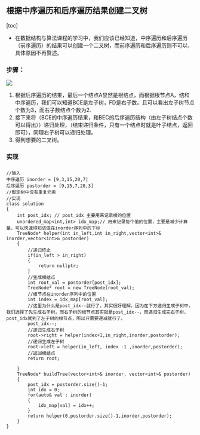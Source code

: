 ## 根据中序遍历和后序遍历结果创建二叉树

[toc]

- 在数据结构与算法课程的学习中，我们应该已经知道，中序遍历和后序遍历（前序遍历）的结果可以创建一个二叉树，而前序遍历和后序遍历则不可以，具体原因不再赘述。


### 步骤：

  ![](C:\Users\15052\Desktop\博客\算法和数据结构\根据中序遍历和后序遍历结果创建二叉树.jpg)

1. 根据后序遍历的结果，最后一个结点A显然是根结点，而根据根节点A，结和中序遍历，我们可以知道BCE是左子树，FD是右子数。且可以看出左子树节点个数为3，而右子数结点个数为2.
2. 接下来将（BCE的中序遍历结果，和BEC的后序遍历结构（由左子树结点个数可以得出））递归处理，（结束递归条件，只有一个结点时就是叶子结点，返回即可），同理右子树可以递归处理。
3. 得到想要的二叉树。

### 实现

### 	

```
//输入
中序遍历 inorder = [9,3,15,20,7]
后序遍历 postorder = [9,15,7,20,3]
//假定树中没有重复元素
//实现
class solution
{
	int post_idx; // post_idx 主要用来记录根的位置
	unordered_map<int,int> idx_map;// 用来记录每个值的位置，主要是减少计算量，可以快速得知该值在inorder序列中的下标
	TreeNode* helper(int in_left,int in_right,vector<int>& inorder,vector<int>& postorder)
	{
		//递归终止
		if(in_left > in_right)
		{
			return nullptr;
		}
		//生成根结点
		int root_val = postorder[post_idx];
		TreeNode* root = new TreeNode(root_val);
		//根节点在inorder序列中的位置
		int index = idx_map[root_val];
		//这里为什么是post_idx--就行了，其实很好理解，因为在下方递归生成子树中，我们选择了先生成右子树，而右子树的根节点其实就是post_idx--，而递归生成完右子树，post_idx就到了左子树的根节点，所以只需要递减就行了。
		post_idx--;
		//递归生成右子树
		root->right = helper(index+1,in_right,inorder,postorder);
		//递归生成左子树
		root->left = helper(in_left, index -1 ,inorder,postorder);
		//返回根结点
		return root;
		
	}
	TreeNode* buildTree(vector<int>& inorder, vector<int>& postorder)
	{
		post_idx = postorder.size()-1;
		int idx = 0;
		for(auto& val : inorder)
		{
			idx_map[val] = idx++;
		}
		return helper(0,postorder.size()-1,inorder,postorder);
	}
}
```

